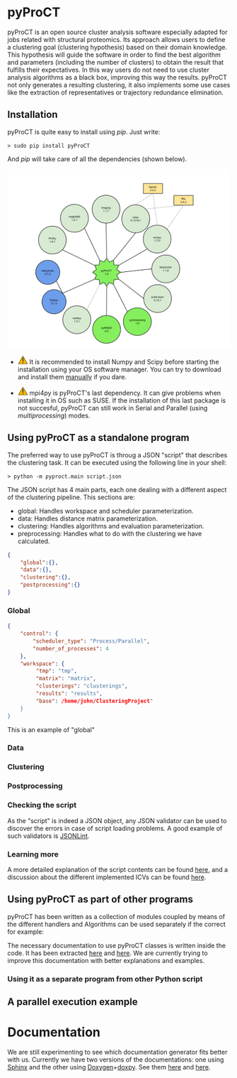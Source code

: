 pyProCT
==========

pyProCT is an open source cluster analysis software especially adapted for jobs related with structural proteomics. Its approach allows users to define a clustering goal (clustering hypothesis) based on their domain knowledge. This hypothesis will guide the software in order to find the best algorithm and parameters (including the number of clusters) to obtain the result that fulfills their expectatives. In this way users do not need to use cluster analysis algorithms as a black box, improving this way the results.
pyProCT not only generates a resulting clustering, it also implements some use cases like the extraction of representatives or trajectory redundance elimination.

## Installation
pyProCT is quite easy to install using *pip*. Just write:

```Shell
> sudo pip install pyProCT
```
And *pip* will take care of all the dependencies (shown below).

<img src="img/dependencies.png"> </img>

- <img src="img/warning.png"></img>  It is recommended to install Numpy and Scipy before starting the installation using your OS software manager. You can try to download and install them [manually](http://docs.scipy.org/doc/numpy/user/install.html) if you dare.

- <img src="img/warning.png"></img>  mpi4py is pyProCT's last dependency. It can give problems when installing it in OS such as SUSE. If the installation of this last package is not succesful, pyProCT can still work in Serial and Parallel (using *multiprocessing*) modes.

## Using pyProCT as a standalone program

The preferred way to use pyProCT is throug a JSON "script" that describes the clustering task. It can be executed using the following line in your shell:

```Shell
> python -m pyproct.main script.json
```

The JSON script has 4 main parts, each one dealing with a different aspect of the clustering pipeline. This sections are:
* global: Handles workspace and scheduler parameterization.
* data: Handles distance matrix parameterization.
* clustering: Handles algorithms and evaluation parameterization.
* preprocessing: Handles what to do with the clustering we have calculated.

```JSON
{
	"global":{},
	"data":{},
	"clustering":{},
	"postprocessing":{}
}
```



### Global
```JSON
{
	"control": {
		"scheduler_type": "Process/Parallel",
		"number_of_processes": 4
	},
	"workspace": {
		 "tmp": "tmp",
		 "matrix": "matrix",
		 "clusterings": "clusterings",
		 "results": "results",
		 "base": /home/john/ClusteringProject"
	}
}
```
This is an example of "global" 

### Data

### Clustering

### Postprocessing

### Checking the script
As the "script" is indeed a JSON object, any JSON validator can be used to discover the errors in case of script loading problems. A good example of such validators is [JSONLint](http://jsonlint.com/). 

### Learning more
A more detailed explanation of the script contents can be found [here](pdf/script_info.pdf), and a discussion about the different implemented ICVs can be found [here](pdf/icv_info.pdf). 

## Using pyProCT as part of other programs 
pyProCT has been written as a collection of modules coupled by means of the different handlers and 
Algorithms can be used separately if the correct for example:


The necessary documentation to use pyProCT classes is written inside the code. It has been extracted [here]() and [here](). We are currently trying to improve this documentation with better explanations and examples. 

### Using it as a separate program from other Python script



## A parallel execution example


# Documentation 

We are still experimenting to see which documentation generator fits better with us. Currently we have two versions of the documentations: one using [Sphinx](http://sphinx-doc.org/) and the other using [Doxygen](http://www.stack.nl/~dimitri/doxygen/)+[doxpy](http://code.foosel.org/doxypy). See them [here](pyproct/docs/_build/html/index.html) and [here](pyproct/docs/doxyxml/html/index.html).










